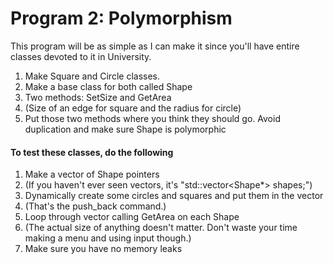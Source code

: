 # Program 2: Polymorphism
This program will be as simple as I can make it since you'll have entire classes devoted to it in University.

1. Make Square and Circle classes.
2. Make a base class for both called Shape
3. Two methods: SetSize and GetArea
4. (Size of an edge for square and the radius for circle)
5. Put those two methods where you think they should go.  Avoid duplication and make sure Shape is polymorphic

#### To test these classes, do the following

1. Make a vector of Shape pointers
2. (If you haven't ever seen vectors, it's "std::vector<Shape*> shapes;")
3. Dynamically create some circles and squares and put them in the vector
4. (That's the push_back command.)
5. Loop through vector calling GetArea on each Shape
6. (The actual size of anything doesn't matter.  Don't waste your time making a menu and using input though.)
7. Make sure you have no memory leaks
